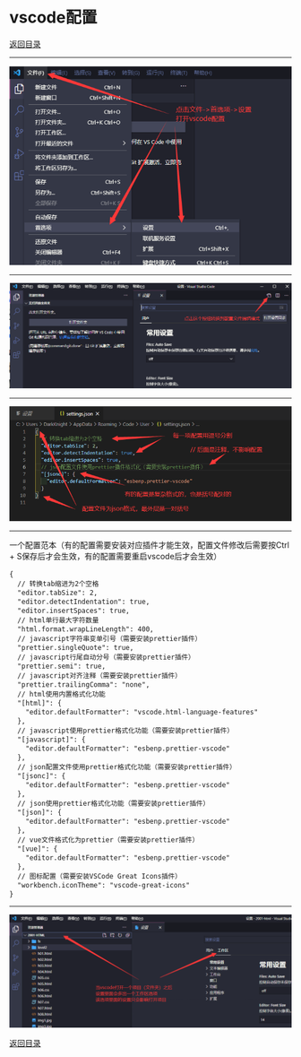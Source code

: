 # vscode配置

[返回目录](/web/vscode/README.md)

---

![step0001](/web/config-images/vscode/vscode0005.png)

---

![step0001](/web/config-images/vscode/vscode0006.png)

---

![step0001](/web/config-images/vscode/vscode0007.png)

---

一个配置范本（有的配置需要安装对应插件才能生效，配置文件修改后需要按Ctrl + S保存后才会生效，有的配置需要重启vscode后才会生效）

```jsonc
{
  // 转换tab缩进为2个空格
  "editor.tabSize": 2,
  "editor.detectIndentation": true,
  "editor.insertSpaces": true,
  // html单行最大字符数量
  "html.format.wrapLineLength": 400,
  // javascript字符串变单引号（需要安装prettier插件）
  "prettier.singleQuote": true,
  // javascript行尾自动分号（需要安装prettier插件）
  "prettier.semi": true,
  // javascript对齐注释（需要安装prettier插件）
  "prettier.trailingComma": "none",
  // html使用内置格式化功能
  "[html]": {
    "editor.defaultFormatter": "vscode.html-language-features"
  },
  // javascript使用prettier格式化功能（需要安装prettier插件）
  "[javascript]": {
    "editor.defaultFormatter": "esbenp.prettier-vscode"
  },
  // json配置文件使用prettier格式化功能（需要安装prettier插件）
  "[jsonc]": {
    "editor.defaultFormatter": "esbenp.prettier-vscode"
  },
  // json使用prettier格式化功能（需要安装prettier插件）
  "[json]": {
    "editor.defaultFormatter": "esbenp.prettier-vscode"
  },
  // vue文件格式化为prettier（需要安装prettier插件）
  "[vue]": {
    "editor.defaultFormatter": "esbenp.prettier-vscode"
  },
  // 图标配置（需要安装VSCode Great Icons插件）
  "workbench.iconTheme": "vscode-great-icons"
}
```

---

![step0001](/web/config-images/vscode/vscode0008.png)

[返回目录](/web/vscode/README.md)
